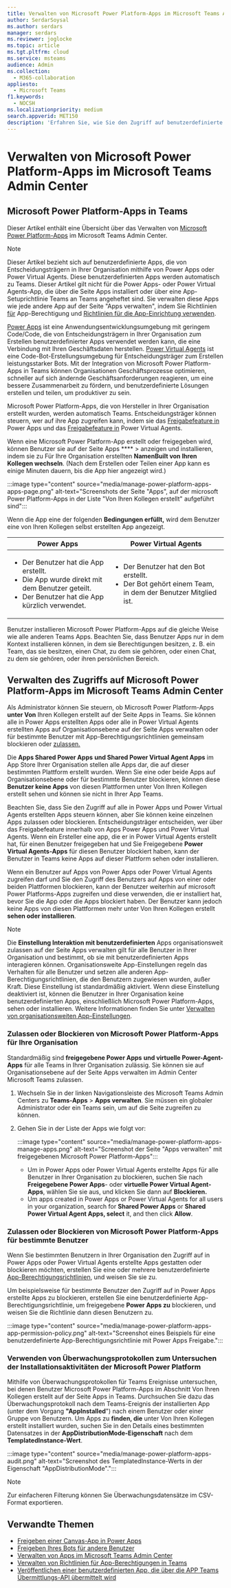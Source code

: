 ```yaml
---
title: Verwalten von Microsoft Power Platform-Apps im Microsoft Teams Admin Center
author: SerdarSoysal
ms.author: serdars
manager: serdars
ms.reviewer: joglocke
ms.topic: article
ms.tgt.pltfrm: cloud
ms.service: msteams
audience: Admin
ms.collection:
  - M365-collaboration
appliesto:
  - Microsoft Teams
f1.keywords:
  - NOCSH
ms.localizationpriority: medium
search.appverid: MET150
description: 'Erfahren Sie, wie Sie den Zugriff auf benutzerdefinierte Apps verwalten, die auf der Microsoft Power Platform im Microsoft Teams Admin Center erstellt wurden.'
---
```


# <a name="manage-microsoft-power-platform-apps-in-the-microsoft-teams-admin-center"></a>Verwalten von Microsoft Power Platform-Apps im Microsoft Teams Admin Center

## <a name="microsoft-power-platform-apps-in-teams"></a>Microsoft Power Platform-Apps in Teams

Dieser Artikel enthält eine Übersicht über das Verwalten von [Microsoft Power Platform-Apps](https://powerplatform.microsoft.com/) im Microsoft Teams Admin Center.

> [!NOTE]
> Dieser Artikel bezieht sich auf benutzerdefinierte Apps, die von Entscheidungsträgern in Ihrer Organisation mithilfe von Power Apps oder Power Virtual Agents. Diese benutzerdefinierten Apps werden automatisch zu Teams. Dieser Artikel gilt nicht für die Power Apps- oder Power Virtual Agents-App, die über die Seite Apps installiert oder über eine App-Setuprichtlinie Teams an Teams angeheftet sind. Sie verwalten diese Apps wie jede andere App auf der Seite "Apps [](manage-apps.md) verwalten", indem Sie Richtlinien [für](teams-app-permission-policies.md) App-Berechtigung und [Richtlinien für die App-Einrichtung verwenden](teams-app-setup-policies.md).

[Power Apps](https://powerapps.microsoft.com) ist eine Anwendungsentwicklungsumgebung mit geringem Code/Code, die von Entscheidungsträgern in Ihrer Organisation zum Erstellen benutzerdefinierter Apps verwendet werden kann, die eine Verbindung mit Ihren Geschäftsdaten herstellen. [Power Virtual Agents](/power-virtual-agents/fundamentals-what-is-power-virtual-agents) ist eine Code-Bot-Erstellungsumgebung für Entscheidungsträger zum Erstellen leistungsstarker Bots. Mit der Integration von Microsoft Power Platform-Apps in Teams können Organisationen Geschäftsprozesse optimieren, schneller auf sich ändernde Geschäftsanforderungen reagieren, um eine bessere Zusammenarbeit zu fördern, und benutzerdefinierte Lösungen erstellen und teilen, um produktiver zu sein.  

Microsoft Power Platform-Apps, die von Hersteller in Ihrer Organisation erstellt wurden, werden automatisch Teams. Entscheidungsträger können steuern, wer auf ihre App zugreifen kann, indem sie das [Freigabefeature in](/powerapps/maker/canvas-apps/share-app) Power Apps und das [Freigabefeature in](/power-virtual-agents/admin-share-bots) Power Virtual Agents.

Wenn eine Microsoft Power Platform-App erstellt oder freigegeben wird, können Benutzer sie auf der Seite Apps **** >  anzeigen und installieren, indem sie zu Für Ihre Organisation erstellten **NamenBuilt von Ihren Kollegen wechseln**. (Nach dem Erstellen oder Teilen einer App kann es einige Minuten dauern, bis die App hier angezeigt wird.)

:::image type="content" source="media/manage-power-platform-apps-apps-page.png" alt-text="Screenshots der Seite "Apps", auf der microsoft Power Platform-Apps in der Liste "Von Ihren Kollegen erstellt" aufgeführt sind":::

Wenn die App eine der folgenden **Bedingungen erfüllt,** wird dem Benutzer eine von Ihren Kollegen selbst erstellten App angezeigt.

|Power Apps |Power Virtual Agents  |
|---------|---------|
|<ul><li>Der Benutzer hat die App erstellt.</li><li>Die App wurde direkt mit dem Benutzer geteilt.</li><li>Der Benutzer hat die App kürzlich verwendet. </li></ul>| <ul><li>Der Benutzer hat den Bot erstellt.</li><li>Der Bot gehört einem Team, in dem der Benutzer Mitglied ist. </li></ul>        |

Benutzer installieren Microsoft Power Platform-Apps auf die gleiche Weise wie alle anderen Teams Apps. Beachten Sie, dass Benutzer Apps nur in dem Kontext installieren können, in dem sie Berechtigungen besitzen, z. B. ein Team, das sie besitzen, einen Chat, zu dem sie gehören, oder einen Chat, zu dem sie gehören, oder ihren persönlichen Bereich.

## <a name="manage-access-to-microsoft-power-platform-apps-in-the-microsoft-teams-admin-center"></a>Verwalten des Zugriffs auf Microsoft Power Platform-Apps im Microsoft Teams Admin Center

Als Administrator können Sie steuern, ob Microsoft Power Platform-Apps **unter Von** Ihren Kollegen erstellt auf der Seite Apps in Teams. Sie können alle in Power Apps erstellten Apps oder alle in Power Virtual Agents erstellten Apps auf Organisationsebene auf der Seite Apps verwalten oder für bestimmte Benutzer mit App-Berechtigungsrichtlinien gemeinsam blockieren oder [zulassen.](teams-app-permission-policies.md)[](manage-apps.md)

Die **Apps Shared Power Apps** **und Shared Power Virtual Agent Apps** im App Store Ihrer Organisation stellen alle Apps dar, die auf dieser bestimmten Plattform erstellt wurden. Wenn Sie eine oder beide Apps auf Organisationsebene oder für bestimmte Benutzer blockieren, können diese **Benutzer keine Apps** von diesen Plattformen unter Von Ihren Kollegen erstellt sehen und können sie nicht in Ihrer App Teams.  

Beachten Sie, dass Sie den Zugriff auf alle in Power Apps und Power Virtual Agents erstellten Apps steuern können, aber Sie können keine einzelnen Apps zulassen oder blockieren. Entscheidungsträger entscheiden, wer über das Freigabefeature innerhalb von Apps Power Apps und Power Virtual Agents. Wenn ein Ersteller eine app, die er in Power Virtual Agents erstellt hat, für einen Benutzer freigegeben hat und Sie Freigegebene **Power Virtual Agents-Apps** für diesen Benutzer blockiert haben, kann der Benutzer in Teams keine Apps auf dieser Plattform sehen oder installieren.

Wenn ein Benutzer auf Apps von Power Apps oder Power Virtual Agents zugreifen darf und Sie den Zugriff des Benutzers auf Apps von einer oder beiden Plattformen blockieren, kann der Benutzer weiterhin auf microsoft Power Platforms-Apps zugreifen und diese verwenden, die er installiert hat, bevor Sie die App oder die Apps blockiert haben. Der Benutzer kann jedoch keine Apps von diesen Plattformen mehr unter Von Ihren Kollegen erstellt **sehen oder installieren**.

> [!NOTE]
> Die **Einstellung Interaktion mit benutzerdefinierten** Apps organisationsweit zulassen auf der [](manage-apps.md) Seite Apps verwalten gilt für alle Benutzer in Ihrer Organisation und bestimmt, ob sie mit benutzerdefinierten Apps interagieren können. Organisationsweite App-Einstellungen regeln das Verhalten für alle Benutzer und setzen alle anderen App-Berechtigungsrichtlinien, die den Benutzern zugewiesen wurden, außer Kraft. Diese Einstellung ist standardmäßig aktiviert. Wenn diese Einstellung deaktiviert ist, können die Benutzer in Ihrer Organisation keine benutzerdefinierten Apps, einschließlich Microsoft Power Platform-Apps, sehen oder installieren. Weitere Informationen finden Sie unter [Verwalten von organisationsweiten App-Einstellungen](manage-apps.md#manage-org-wide-app-settings).

### <a name="allow-or-block-microsoft-power-platform-apps-for-your-organization"></a>Zulassen oder Blockieren von Microsoft Power Platform-Apps für Ihre Organisation

Standardmäßig sind **freigegebene Power Apps** **und virtuelle Power-Agent-Apps** für alle Teams in Ihrer Organisation zulässig. Sie können sie auf Organisationsebene auf der Seite Apps verwalten im [](manage-apps.md) Admin Center Microsoft Teams zulassen.  

1. Wechseln Sie in der linken Navigationsleiste des Microsoft Teams Admin Centers zu **Teams-Apps** > **Apps verwalten**. Sie müssen ein globaler Administrator oder ein Teams sein, um auf die Seite zugreifen zu können.
2. Gehen Sie in der Liste der Apps wie folgt vor:

    :::image type="content" source="media/manage-power-platform-apps-manage-apps.png" alt-text="Screenshot der Seite "Apps verwalten" mit freigegebenen Microsoft Power Platform-Apps":::

    - Um in Power Apps oder Power Virtual Agents erstellte Apps für alle Benutzer in Ihrer Organisation zu blockieren, suchen Sie nach **Freigegebene Power Apps**- oder **virtuelle Power Virtual Agent-Apps**, wählen Sie sie aus, und klicken Sie dann auf **Blockieren.**
    - Um apps created in Power Apps or Power Virtual Agents for all users in your organization, search for **Shared Power Apps** or **Shared Power Virtual Agent Apps, select** it, and then click **Allow**.

### <a name="allow-or-block-microsoft-power-platform-apps-for-specific-users"></a>Zulassen oder Blockieren von Microsoft Power Platform-Apps für bestimmte Benutzer

Wenn Sie bestimmten Benutzern in Ihrer Organisation den Zugriff auf in Power Apps oder Power Virtual Agents erstellte Apps gestatten oder blockieren möchten, erstellen Sie eine oder mehrere benutzerdefinierte [App-Berechtigungsrichtlinien](teams-app-permission-policies.md), und weisen Sie sie zu. 

Um beispielsweise für bestimmte Benutzer den Zugriff auf in Power Apps erstellte Apps zu blockieren, erstellen Sie eine benutzerdefinierte App-Berechtigungsrichtlinie, um freigegebene **Power Apps zu** blockieren, und weisen Sie die Richtlinie dann diesen Benutzern zu.

:::image type="content" source="media/manage-power-platform-apps-app-permission-policy.png" alt-text="Screenshot eines Beispiels für eine benutzerdefinierte App-Berechtigungsrichtlinie mit Power Apps Freigabe.":::

### <a name="use-audit-logs-to-investigate-microsoft-power-platform-installation-activity"></a>Verwenden von Überwachungsprotokollen zum Untersuchen der Installationsaktivitäten der Microsoft Power Platform

Mithilfe von Überwachungsprotokollen für Teams Ereignisse untersuchen, bei denen Benutzer Microsoft Power Platform-Apps im Abschnitt Von  Ihren Kollegen erstellt auf der Seite Apps in Teams. Durchsuchen Sie dazu das [](./audit-log-events.md) Überwachungsprotokoll nach dem Teams-Ereignis der installierten App (unter dem Vorgang **"AppInstalled**") nach einem Benutzer oder einer Gruppe von Benutzern. Um Apps zu **finden, die** unter Von Ihren Kollegen erstellt installiert wurden, suchen Sie in den Details eines bestimmten Datensatzes in der **AppDistributionMode-Eigenschaft** nach dem **TemplatedInstance-Wert**. 

:::image type="content" source="media/manage-power-platform-apps-audit.png" alt-text="Screenshot des TemplatedInstance-Werts in der Eigenschaft "AppDistributionMode".":::

> [!NOTE]
> Zur einfacheren Filterung können Sie Überwachungsdatensätze im CSV-Format exportieren.

## <a name="related-topics"></a>Verwandte Themen

- [Freigeben einer Canvas-App in Power Apps](/powerapps/maker/canvas-apps/share-app)
- [Freigeben Ihres Bots für andere Benutzer](/power-virtual-agents/admin-share-bots)
- [Verwalten von Apps im Microsoft Teams Admin Center](manage-apps.md)
- [Verwalten von Richtlinien für App-Berechtigungen in Teams](teams-app-permission-policies.md)
- [Veröffentlichen einer benutzerdefinierten App, die über die APP Teams Übermittlungs-API übermittelt wird](submit-approve-custom-apps.md)